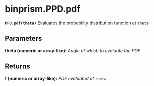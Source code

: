 # binprism.PPD.pdf
**`PPD.pdf(theta)`**
Evaluates the probability distribution function at `theta`

## Parameters
**theta (numeric or array-like):** *Angle at which to evaluate the PDF*

## Returns
**f (numeric or array-like):** *PDF evaluated at* `theta`

